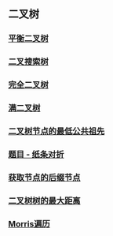 ## 二叉树

### [平衡二叉树](./BalanceTree.java)

### [二叉搜索树](./BST.java)

### [完全二叉树](./CBT.java)

### [满二叉树](./FullTree.java)

### [二叉树节点的最低公共祖先](./LowestCommonAncestor.java)

### [题目 - 纸条对折](./PaperFolding.java)

### [获取节点的后缀节点](./SuccessorNode.java)

### [二叉树树的最大距离](./MaxDistanceInTree.java)

### [Morris遍历](./Morris.java)